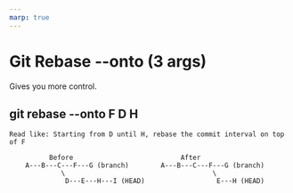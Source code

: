 ```yaml
---
marp: true
---
```


# Git Rebase --onto (3 args)

Gives you more control.

## git rebase --onto F D H
`Read like: Starting from D until H, rebase the commit interval on top of F`

```
          Before                           After
    A---B---C---F---G (branch)        A---B---C---F---G (branch)
             \                                     \
              D---E---H---I (HEAD)                  E---H (HEAD)
```